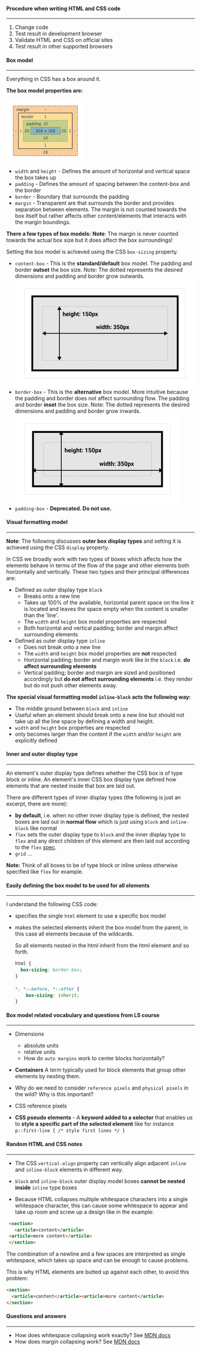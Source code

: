 #### Procedure when writing HTML and CSS code

---

1. Change code
2. Test result in development browser
3. Validate HTML and CSS on official sites
4. Test result in other supported browsers



#### Box model

---

Everything in CSS has a box around it.

**The box model properties are:**

![](res/chrome_box_model.png)

- `width` and `height`  - Defines the amount of horizontal and vertical space the box takes up
- `padding`  -  Defines the amount of spacing between the content-box and the border
- `border`  -  Boundary that surrounds the padding
- `margin`  -  Transparent are that surrounds the border and provides separation between elements.
  The margin is not counted towards the box itself but rather affects other content/elements that interacts with the margin boundings.

**There a few types of box models:**
**Note**: The margin is never counted towards the actual box size but it does affect the box surroundings!

Setting the box model is achieved using the CSS `box-sizing` property.

-  `content-box`  -  This is the **standard/default** box model.
                                 The padding and border **outset** the box size.
  Note: The dotted represents the desired dimensions and padding and border grow outwards.![](res/standard-box-model.png)
- `border-box`  -  This is the **alternative** box model.
                             More intuitive because the padding and border does not affect surrounding flow.
                             The padding and border **inset** the box size.
  Note: The dotted represents the desired dimensions and padding and border grow inwards.![](res/alternate-box-model.png)
- `padding-box`  -  **Deprecated. Do not use.**



#### Visual formatting model

---

**Note**: The following discusses **outer box display types** and setting it is achieved using the CSS
`display` property.

In CSS we broadly work with two types of boxes which affects how the elements behave in terms of the flow of the page and other elements both horizontally and vertically. These two types and their principal differences are:

- Defined as outer display  type `block`
  - Breaks onto a new line
  - Takes up 100% of the available, horizontal parent space on the line it is located and leaves the space empty when the content is smaller than the 'line'.
  - The `width` and `height` box model properties are respected
  - Both horizontal and vertical padding; border and margin affect surrounding elements
- Defined as outer display type `inline`
  - Does not break onto a new line
  - The `width` and `height` box model properties are **not** respected
  - Horizontal padding; border and  margin work like in the `block` i.e. **do affect surrounding elements**
  - Vertical padding; border and margin are sized and positioned accordingly but **do not affect surrounding elements** i.e. they render but do not push other elements away.



**The special visual formatting model `inline-block` acts the following way:**

- The middle ground between `block` and `inline`
- Useful when an element should break onto a new line but should not take up all the line space
  by defining a width and height.
- `width` and `height` box properties are respected
- only becomes larger than the content if the `width` and/or `height` are explicitly defined



#### Inner and outer display type

---

An element's outer display type defines whether the CSS box is of type block or inline. 
An element's inner CSS box display type defined how elements that are nested inside that box are laid out.

There are different types of inner display types (the following is just an excerpt, there are more):

- **by default**, i.e. when no other inner display type is defined, the nested boxes are laid out in **normal flow** which is just using `block` and `inline-block` like normal
- `flex` sets the outer display type to `block` and the inner display type to `flex` and any direct children of this element are then laid out according to the `flex` [spec](https://developer.mozilla.org/en-US/docs/Learn/CSS/CSS_layout/Flexbox).
- `grid` ...

**Note:** Think of all boxes to be of type block or inline unless otherwise specified like `flex` for example.



#### Easily defining the box model to be used for all elements

---

I understand the following CSS code:

- specifies the single `html` element to use a specific box model

- makes the selected elements inherit the box model from the parent, in this case all elements because of the wildcards.

  So all elements nested in the html inherit from the html element and so forth.

  ```css
  html {
    box-sizing: border-box;
  }
    
  *, *::before, *::after {
      box-sizing: inherit;
  }
  ```

  




#### Box model related vocabulary and questions from LS course

---




- Dimensions

  - absolute units
  - relative units
  - How do `auto margins` work to center blocks horizontally?

- **Containers**
  A term typically used for block elements that group other elements by nesting them.

- Why do we need to consider `reference pixels` and `physical pixels` in the wild?
  Why is this important?

- CSS reference pixels

- **CSS pseudo elements**  -  A **keyword added to a selector** that enables us to **style a specific part of the selected element** like for instance `p::first-line { /* style first lines */ }`



#### Random HTML and CSS notes

---

- The CSS `vertical-align` property can vertically align adjacent `inline` and `inline-block` elements in different way.
  
- `block` and `inline-block` outer display model boxes **cannot be nested inside** `inline` type boxes
  
- Because HTML collapses multiple whitespace characters into a single whitespace character, this can cause some whitespace to appear and take up room and screw up a design like in the example:
  
 ```html
  <section>
    <article>content</article>
  <article>more content</article>
  </section>
   ```
  
  The combination of a newline and a few spaces are interpreted as single whitespace, which takes up space and can be enough to cause problems.
  
  This is why HTML elements are butted up against each other, to avoid this problem:
  
  ```html
  <section>
    <article>content</article><article>more content</article>
  </section>
  ```



#### Questions and answers

---

- How does whitespace collapsing work exactly? See [MDN docs](https://developer.mozilla.org/en-US/docs/Web/API/Document_Object_Model/Whitespace)
- How does margin collapsing work? See [MDN docs](https://developer.mozilla.org/en-US/docs/Learn/CSS/Building_blocks/The_box_model)